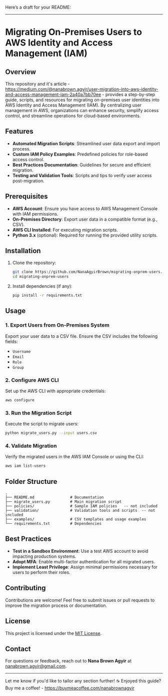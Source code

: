 Here’s a draft for your README:  

---

# Migrating On-Premises Users to AWS Identity and Access Management (IAM)  

## Overview  
This repository and it's article - https://medium.com/@nanabrown.agyir/user-migration-into-aws-identity-and-access-management-iam-2a40a7bb70ee - provides a step-by-step guide, scripts, and resources for migrating on-premises user identities into AWS Identity and Access Management (IAM). By centralizing user management in AWS, organizations can enhance security, simplify access control, and streamline operations for cloud-based environments.  

## Features  
- **Automated Migration Scripts**: Streamlined user data export and import process.  
- **Custom IAM Policy Examples**: Predefined policies for role-based access control.  
- **Best Practices Documentation**: Guidelines for secure and efficient migration.  
- **Testing and Validation Tools**: Scripts and tips to verify user access post-migration.  

## Prerequisites  
- **AWS Account**: Ensure you have access to AWS Management Console with IAM permissions.  
- **On-Premises Directory**: Export user data in a compatible format (e.g., CSV).  
- **AWS CLI Installed**: For executing migration scripts.  
- **Python 3.x** (optional): Required for running the provided utility scripts.  

## Installation  
1. Clone the repository:  
   ```bash
   git clone https://github.com/NanaAgyirBrown/migrating-onprem-users.git
   cd migrating-onprem-users
   ```  
2. Install dependencies (if any):  
   ```bash
   pip install -r requirements.txt
   ```  

## Usage  

### 1. **Export Users from On-Premises System**  
Export your user data to a CSV file. Ensure the CSV includes the following fields:  
- `Username`  
- `Email`  
- `Role`  
- `Group`  

### 2. **Configure AWS CLI**  
Set up the AWS CLI with appropriate credentials:  
```bash
aws configure  
```  

### 3. **Run the Migration Script**  
Execute the script to migrate users:  
```bash
python migrate_users.py --input users.csv  
```  

### 4. **Validate Migration**  
Verify the migrated users in the AWS IAM Console or using the CLI:  
```bash
aws iam list-users  
```  

## Folder Structure  
```plaintext
.
├── README.md                # Documentation  
├── migrate_users.py         # Main migration script  
├── policies/                # Sample IAM policies   -- not included
├── validation/              # Validation tools and scripts  -- not included
├── examples/                # CSV templates and usage examples  
└── requirements.txt         # Dependencies  
```  

## Best Practices  
- **Test in a Sandbox Environment**: Use a test AWS account to avoid impacting production systems.  
- **Adopt MFA**: Enable multi-factor authentication for all migrated users.  
- **Implement Least Privilege**: Assign minimal permissions necessary for users to perform their roles.  

## Contributing  
Contributions are welcome! Feel free to submit issues or pull requests to improve the migration process or documentation.  

## License  
This project is licensed under the [MIT License](LICENSE).  

## Contact  
For questions or feedback, reach out to **Nana Brown Agyir** at [nanabrown.agyir@gmail.com](mailto:nanabrown.agyir@gmail.com).  

---  

Let me know if you'd like to tailor any section further!
☕ Enjoyed this guide? Buy me a coffee! - https://buymeacoffee.com/nanabrownagyir
